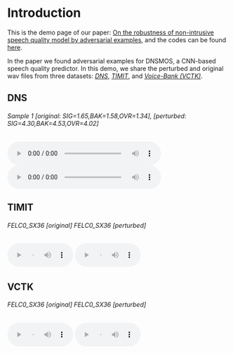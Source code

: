 # Introduction

This is the demo page of our paper: [On the robustness of non-intrusive speech quality model by adversarial examples](https://arxiv.org/), and the codes can be found [here](https://github.com/hsinyilin19/adversarial_example_speech_quality_predictor).

In the paper we found adversarial examples for DNSMOS, a CNN-based speech quality predictor. In this demo, we share the perturbed and original wav files from three datasets: [*DNS*](https://www.microsoft.com/en-us/research/academic-program/deep-noise-suppression-challenge-interspeech-2020/), [*TIMIT*](https://catalog.ldc.upenn.edu/LDC93s1), and [*Voice-Bank (VCTK)*](https://datashare.ed.ac.uk/handle/10283/2791).

## DNS

###### Sample 1 [original: SIG=1.65,BAK=1.58,OVR=1.34],    [perturbed: SIG=4.30,BAK=4.53,OVR=4.02]
<audio style="width:350px" controls="controls">
	<source src="wavs/DNS/original_DNSMOS_SIG_1.65_BAK_1.58_OVR_1.34_book_00154_chp_0002_reader_05605_39_MCTAYvbXrQg-IQ_mQin_vH0-ZkNr4V4l5rw_snr0_fileid_48796.wav" type="audio/wav" />
</audio>
<audio style="width:350px" controls="controls">
	<source src="wavs/DNS/attacked_DNSMOS_SIG_4.30_BAK_4.53_OVR_4.02_book_00154_chp_0002_reader_05605_39_MCTAYvbXrQg-IQ_mQin_vH0-ZkNr4V4l5rw_snr0_fileid_48796.wav" type="audio/wav" />
</audio>



## TIMIT

###### FELC0_SX36 [original]   FELC0_SX36 [perturbed]
<audio style="width:150px" controls="controls">
	<source src="wavs/DNS/FELC0_SX36.wav" type="audio/wav" />
</audio>
<audio style="width:150px" controls="controls">
	<source src="wavs/DNS/FELC0_SX36.wav" type="audio/wav" />
</audio>


## VCTK

###### FELC0_SX36 [original]   FELC0_SX36 [perturbed]
<audio style="width:150px" controls="controls">
	<source src="wavs/DNS/FELC0_SX36.wav" type="audio/wav" />
</audio>
<audio style="width:150px" controls="controls">
	<source src="wavs/DNS/FELC0_SX36.wav" type="audio/wav" />
</audio>

